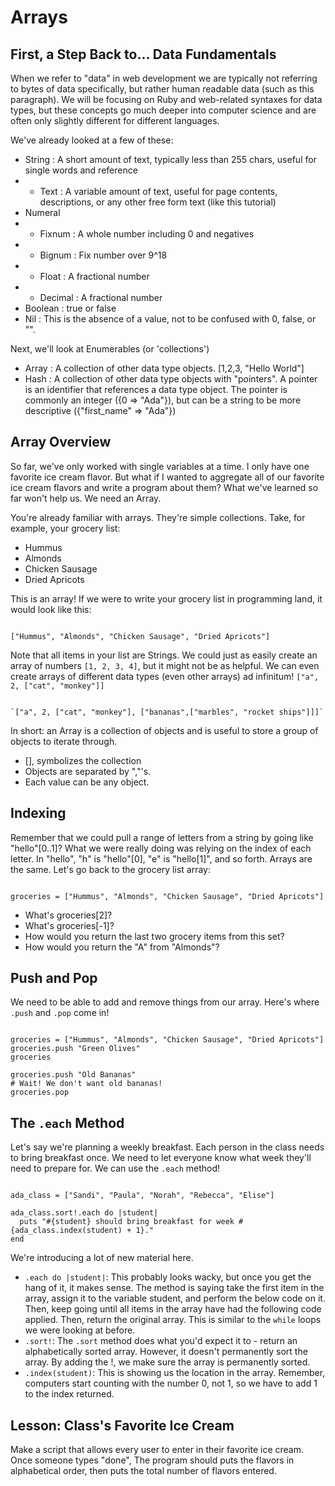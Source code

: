 # Arrays

## First, a Step Back to... Data Fundamentals
When we refer to "data" in web development we are typically not referring to bytes of data specifically, but rather human readable data (such as this paragraph). We will be focusing on Ruby and web-related syntaxes for data types, but these concepts go much deeper into computer science and are often only slightly different for different languages. 

We've already looked at a few of these:

- String : A short amount of text, typically less than 255 chars, useful for single words and reference  
- - Text : A variable amount of text, useful for page contents, descriptions, or any other free form text (like this tutorial)
- Numeral
- - Fixnum : A whole number including 0 and negatives
- - Bignum : Fix number over 9^18
- - Float  : A fractional number
- - Decimal : A fractional number
- Boolean : true or false
- Nil : This is the absence of a value, not to be confused with 0, false, or "".

Next, we'll look at Enumerables (or 'collections')  

- Array : A collection of other data type objects. [1,2,3, "Hello World"]
- Hash : A collection of other data type objects with "pointers". A pointer is an identifier that references a data type object. The pointer is commonly an integer ({0 => "Ada"}), but can be a string to be more descriptive ({"first_name" => "Ada"}) 

## Array Overview
So far, we've only worked with single variables at a time. I only have one favorite ice cream flavor. But what if I wanted to aggregate all of our favorite ice cream flavors and write a program about them? What we've learned so far won't help us. We need an Array.

You're already familiar with arrays. They're simple collections. Take, for example, your grocery list:  

* Hummus
* Almonds
* Chicken Sausage
* Dried Apricots

This is an array! If we were to write your grocery list in programming land, it would look like this:
<pre><code>
["Hummus", "Almonds", "Chicken Sausage", "Dried Apricots"]
</code></pre>

Note that all items in your list are Strings. We could just as easily create an array of numbers `[1, 2, 3, 4]`, but it might not be as helpful. We can even create arrays of different data types (even other arrays) ad infinitum! `["a", 2, ["cat", "monkey"]]`
<pre><code>
`["a", 2, ["cat", "monkey"], ["bananas",["marbles", "rocket ships"]]]`
</code></pre>

In short: an Array is a collection of objects and is useful to store a group of objects to iterate through.

- [], symbolizes the collection
- Objects are separated by ","'s.
- Each value can be any object.

## Indexing
Remember that we could pull a range of letters from a string by going like "hello"[0..1]? What we were really doing was relying on the index of each letter. In "hello", "h" is "hello"[0], "e" is "hello[1]", and so forth. Arrays are the same. Let's go back to the grocery list array:
<pre><code>
groceries = ["Hummus", "Almonds", "Chicken Sausage", "Dried Apricots"]
</code></pre>  

* What's groceries[2]?
* What's groceries[-1]?
* How would you return the last two grocery items from this set?
* How would you return the "A" from "Almonds"?

## Push and Pop
We need to be able to add and remove things from our array. Here's where `.push` and `.pop` come in!

<pre><code>
groceries = ["Hummus", "Almonds", "Chicken Sausage", "Dried Apricots"]
groceries.push "Green Olives"
groceries

groceries.push "Old Bananas"
# Wait! We don't want old bananas!
groceries.pop
</code></pre>

## The `.each` Method
Let's say we're planning a weekly breakfast. Each person in the class needs to bring breakfast once. We need to let everyone know what week they'll need to prepare for. We can use the `.each` method!

<pre><code>
ada_class = ["Sandi", "Paula", "Norah", "Rebecca", "Elise"]

ada_class.sort!.each do |student|
  puts "#{student} should bring breakfast for week #{ada_class.index(student) + 1}."
end
</code></pre>

We're introducing a lot of new material here.  

* `.each do |student|`: This probably looks wacky, but once you get the hang of it, it makes sense. The method is saying take the first item in the array, assign it to the variable student, and perform the below code on it. Then, keep going until all items in the array have had the following code applied. Then, return the original array. This is similar to the `while` loops we were looking at before.
* `.sort!`: The `.sort` method does what you'd expect it to - return an alphabetically sorted array. However, it doesn't permanently sort the array. By adding the !, we make sure the array is permanently sorted.
* `.index(student)`: This is showing us the location in the array. Remember, computers start counting with the number 0, not 1, so we have to add 1 to the index returned.

## Lesson: Class's Favorite Ice Cream
Make a script that allows every user to enter in their favorite ice cream. Once someone types "done", The program should puts the flavors in alphabetical order, then puts the total number of flavors entered.



